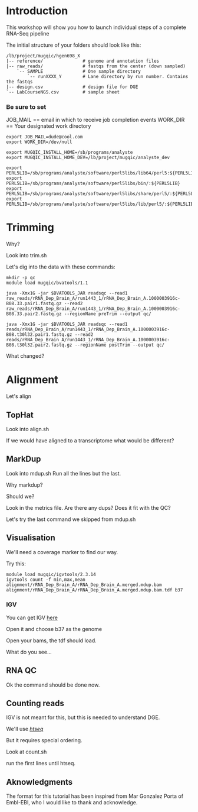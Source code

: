 # Introduction
This workshop will show you how to launch individual steps of a complete RNA-Seq pipeline

The initial structure of your folders should look like this:
```
/lb/project/mugqic/hgen698_X
|-- reference/               # genome and annotation files
|-- raw_reads/               # fastqs from the center (down sampled)
    `-- SAMPLE               # One sample directory
        `-- runXXXX_Y        # Lane directory by run number. Contains the fastqs
|-- design.csv               # design file for DGE
`-- LabCourseNGS.csv         # sample sheet
```

### Be sure to set 
JOB_MAIL  == email in which to receive job completion events
WORK_DIR == Your designated work directory
```
export JOB_MAIL=dude@cool.com
export WORK_DIR=/dev/null

export MUGQIC_INSTALL_HOME=/sb/programs/analyste
export MUGQIC_INSTALL_HOME_DEV=/lb/project/mugqic/analyste_dev

export PERL5LIB=/sb/programs/analyste/software/perl5libs/lib64/perl5:${PERL5LIB}
export PERL5LIB=/sb/programs/analyste/software/perl5libs/bin/:${PERL5LIB}
export PERL5LIB=/sb/programs/analyste/software/perl5libs/share/perl5/:${PERL5LIB}
export PERL5LIB=/sb/programs/analyste/software/perl5libs/lib/perl5/:${PERL5LIB}
```

# Trimming
Why?

Look into trim.sh

Let's dig into the data with these commands:
```
mkdir -p qc
module load mugqic/bvatools/1.1

java -Xmx1G -jar $BVATOOLS_JAR readsqc --read1 raw_reads/rRNA_Dep_Brain_A/run1443_1/rRNA_Dep_Brain_A.1000003916c-B08.33.pair1.fastq.gz --read2 raw_reads/rRNA_Dep_Brain_A/run1443_1/rRNA_Dep_Brain_A.1000003916c-B08.33.pair2.fastq.gz --regionName preTrim --output qc/

java -Xmx1G -jar $BVATOOLS_JAR readsqc --read1 reads/rRNA_Dep_Brain_A/run1443_1/rRNA_Dep_Brain_A.1000003916c-B08.t30l32.pair1.fastq.gz --read2 reads/rRNA_Dep_Brain_A/run1443_1/rRNA_Dep_Brain_A.1000003916c-B08.t30l32.pair2.fastq.gz --regionName postTrim --output qc/
```

What changed?

# Alignment
Let's align

## TopHat
Look into align.sh

If we would have aligned to a transcriptome what would be different?

## MarkDup
Look into mdup.sh
Run all the lines but the last.

Why markdup?

Should we?

Look in the metrics file. Are there any dups?
Does it fit with the QC?

Let's try the last command we skipped from mdup.sh

## Visualisation
We'll need a coverage marker to find our way.

Try this:

```
module load mugqic/igvtools/2.3.14
igvtools count -f min,max,mean alignment/rRNA_Dep_Brain_A/rRNA_Dep_Brain_A.merged.mdup.bam alignment/rRNA_Dep_Brain_A/rRNA_Dep_Brain_A.merged.mdup.bam.tdf b37
```

### IGV
You can get IGV [here](http://www.broadinstitute.org/software/igv/download)

Open it and choose b37 as the genome

Open your bams, the tdf should load.

What do you see...

## RNA QC
Ok the command should be done now.

## Counting reads
IGV is not meant for this, but this is needed to understand DGE.

We'll use [*htseq*](http://www-huber.embl.de/users/anders/HTSeq/doc/count.html)

But it requires special ordering.

Look at count.sh

run the first lines until htseq.

## Aknowledgments
The format for this tutorial has been inspired from Mar Gonzalez Porta of Embl-EBI, who I would like to thank and acknowledge.
